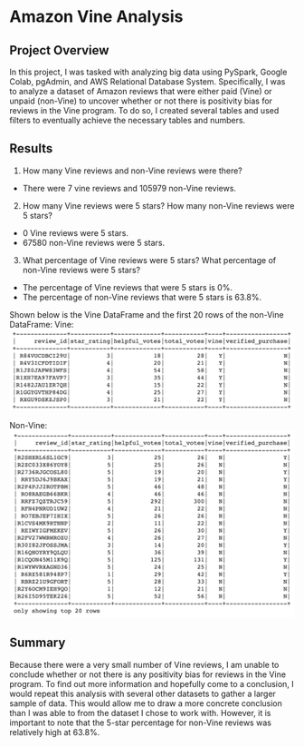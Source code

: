 # Amazon Vine Analysis

## Project Overview
In this project, I was tasked with analyzing big data using PySpark, Google Colab, pgAdmin, and AWS Relational Database System. Specifically, I was to analyze a dataset of Amazon reviews that were either paid (Vine) or unpaid (non-Vine) to uncover whether or not there is positivity bias for reviews in the Vine program. To do so, I created several tables and used filters to eventually achieve the necessary tables and numbers.

## Results
1. How many Vine reviews and non-Vine reviews were there?
- There were 7 vine reviews and 105979 non-Vine reviews.

2. How many Vine reviews were 5 stars? How many non-Vine reviews were 5 stars?
- 0 Vine reviews were 5 stars.
- 67580 non-Vine reviews were 5 stars.

3. What percentage of Vine reviews were 5 stars? What percentage of non-Vine reviews were 5 stars?
- The percentage of Vine reviews that were 5 stars is 0%.
- The percentage of non-Vine reviews that were 5 stars is 63.8%.

Shown below is the Vine DataFrame and the first 20 rows of the non-Vine DataFrame:
Vine:
![Vine](paid.png)

Non-Vine:
![Non-Vine](unpaid.png)

## Summary
Because there were a very small number of Vine reviews, I am unable to conclude whether or not there is any positivity bias for reviews in the Vine program. To find out more information and hopefully come to a conclusion, I would repeat this analysis with several other datasets to gather a larger sample of data. This would allow me to draw a more concrete conclusion than I was able to from the dataset I chose to work with. However, it is important to note that the 5-star percentage for non-Vine reviews was relatively high at 63.8%.
